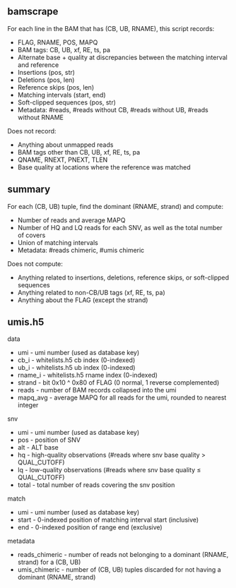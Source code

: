 bamscrape
---------

For each line in the BAM that has (CB, UB, RNAME), this script records:
* FLAG, RNAME, POS, MAPQ
* BAM tags: CB, UB, xf, RE, ts, pa
* Alternate base + quality at discrepancies between the matching interval and reference
* Insertions (pos, str)
* Deletions (pos, len)
* Reference skips (pos, len)
* Matching intervals (start, end)
* Soft-clipped sequences (pos, str)
* Metadata: #reads, #reads without CB, #reads without UB, #reads without RNAME

Does not record:
* Anything about unmapped reads
* BAM tags other than CB, UB, xf, RE, ts, pa
* QNAME, RNEXT, PNEXT, TLEN
* Base quality at locations where the reference was matched

summary
-------

For each (CB, UB) tuple, find the dominant (RNAME, strand) and compute:
* Number of reads and average MAPQ
* Number of HQ and LQ reads for each SNV, as well as the total number of covers
* Union of matching intervals
* Metadata: #reads chimeric, #umis chimeric

Does not compute:
* Anything related to insertions, deletions, reference skips, or soft-clipped sequences
* Anything related to non-CB/UB tags (xf, RE, ts, pa)
* Anything about the FLAG (except the strand)

umis.h5
-------

data
* umi - umi number (used as database key)
* cb_i - whitelists.h5 cb index (0-indexed)
* ub_i - whitelists.h5 ub index (0-indexed)
* rname_i - whitelists.h5 rname index (0-indexed)
* strand - bit 0x10 ^ 0x80 of FLAG (0 normal, 1 reverse complemented)
* reads - number of BAM records collapsed into the umi
* mapq_avg - average MAPQ for all reads for the umi, rounded to nearest integer

snv
* umi - umi number (used as database key)
* pos - position of SNV
* alt - ALT base
* hq - high-quality observations (#reads where snv base quality > QUAL_CUTOFF)
* lq - low-quality observations (#reads where snv base quality ≤ QUAL_CUTOFF)
* total - total number of reads covering the snv position

match
* umi - umi number (used as database key)
* start - 0-indexed position of matching interval start (inclusive)
* end - 0-indexed position of range end (exclusive)

metadata
* reads_chimeric - number of reads not belonging to a dominant (RNAME, strand) for a (CB, UB)
* umis_chimeric - number of (CB, UB) tuples discarded for not having a dominant (RNAME, strand)
